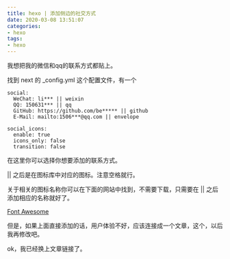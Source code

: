```yaml
---
title: hexo | 添加侧边的社交方式
date: 2020-03-08 13:51:07
categories:
- hexo
tags:
- hexo
---
```

我想把我的微信和qq的联系方式都贴上。

<!-- more -->

找到 next 的 _config.yml 这个配置文件，有一个


	social:
	  WeChat: li*** || weixin
	  QQ: 150631*** || qq
	  GitHub: https://github.com/be***** || github
	  E-Mail: mailto:1506***@qq.com || envelope

	social_icons:
	  enable: true
	  icons_only: false
	  transition: false

在这里你可以选择你想要添加的联系方式。

|| 之后是在图标库中对应的图标。注意空格就行。

关于相关的图标名称你可以在下面的网站中找到，不需要下载，只需要在 || 之后添加相应的名称就好了。

[Font Awesome](https://fontawesome.com/icons?from=io)

但是，如果上面直接添加的话，用户体验不好，应该连接成一个文章，这个，以后我再修改吧。

ok，我已经换上文章链接了。

